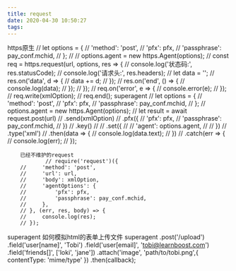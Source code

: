 ```yaml
---
title: request
date: 2020-04-30 10:50:27
tags:
---
```

https原生
        // let options = {
        //     'method': 'post',
        //     'pfx': pfx,
        //     'passphrase': pay_conf.mchid,
        // };
        // // options.agent = new https.Agent(options);
        // const req = https.request(url, options, res => {
        //     console.log('状态码:', res.statusCode);
        //     console.log('请求头:', res.headers);
        //     let data = '';
        //     res.on('data', d => {
        //         data += d;
        //     });
        //     res.on('end', () => {
        //         console.log(data);
        //     });
        // });
        // req.on('error', e => {
        //     console.error(e);
        // });
        // req.write(xmlOption);
        // req.end();
superagent
                // let options = {
        //     'method': 'post',
        //     'pfx': pfx,
        //     'passphrase': pay_conf.mchid,
        // };
        // options.agent = new https.Agent(options);
        // let result = await request.post(url)
        //     .send(xmlOption)
        //     .pfx({
        //         'pfx': pfx,
        //         'passphrase': pay_conf.mchid,
        //     })
        //     .key()
        //     // .set({
        //     //     'agent': options.agent,
        //     // })
        //     .type('xml')
        //     .then(data => {
        //         console.log(data.text);
        //     })
        //     .catch(err => {
        //         console.log(err);
        //     });

        已经不维护的request
                // require('request')({
        //     'method': 'post',
        //     'url': url,
        //     'body': xmlOption,
        //     'agentOptions': {
        //         'pfx': pfx,
        //         'passphrase': pay_conf.mchid,
        //     },
        // }, (err, res, body) => {
        //     console.log(res);
        // });

superagent 如何模拟html的表单上传文件
superagent
   .post('/upload')
   .field('user[name]', 'Tobi')
   .field('user[email]', 'tobi@learnboost.com')
   .field('friends[]', ['loki', 'jane'])
   .attach('image', 'path/to/tobi.png',{
           contentType: 'mime/type'
   })
   .then(callback);
